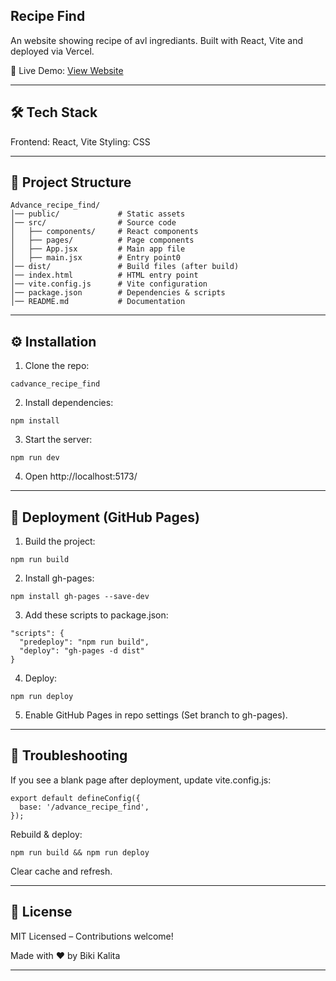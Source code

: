##  Recipe Find

An website showing recipe of avl ingrediants. Built with React, Vite and deployed via Vercel.

🔗 Live Demo: [View Website](https://advancerecipefind-p22atl3yx-narutos-projects-6bc0d28d.vercel.app)

---

## 🛠 Tech Stack

Frontend: React, Vite
Styling: CSS

---

## 📂 Project Structure

```
Advance_recipe_find/  
│── public/             # Static assets  
│── src/                # Source code  
│   ├── components/     # React components  
│   ├── pages/          # Page components  
│   ├── App.jsx         # Main app file  
│   ├── main.jsx        # Entry point0  
│── dist/               # Build files (after build) 
│── index.html          # HTML entry point  
│── vite.config.js      # Vite configuration  
│── package.json        # Dependencies & scripts  
│── README.md           # Documentation
```

---

## ⚙️ Installation

1. Clone the repo:

```git clone https://github.com/Biki-dev/advance_recipe_find.git
cadvance_recipe_find
```

2. Install dependencies:
```
npm install
```

3. Start the server:
```
npm run dev
```

4. Open http://localhost:5173/

---

## 🚀 Deployment (GitHub Pages)

1. Build the project:
```
npm run build
```

2. Install gh-pages:
```
npm install gh-pages --save-dev
```

3. Add these scripts to package.json:
```
"scripts": {
  "predeploy": "npm run build",
  "deploy": "gh-pages -d dist"
}
```

4. Deploy:
```
npm run deploy
```

5. Enable GitHub Pages in repo settings (Set branch to gh-pages).

---

## 🔧 Troubleshooting

If you see a blank page after deployment, update vite.config.js:
```
export default defineConfig({
  base: '/advance_recipe_find',
});
```

Rebuild & deploy:
```
npm run build && npm run deploy
```

Clear cache and refresh.

---

## 📜 License

MIT Licensed – Contributions welcome!

Made with ❤️ by Biki Kalita


---

